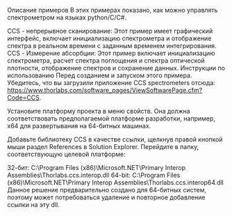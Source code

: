 Описание примеров
В этих примерах показано, как можно управлять спектрометром на языках python/C/C#.

CCS - непрерывное сканирование: Этот пример имеет графический интерфейс, включает инициализацию спектрометра и отображение спектра в реальном времени с заданным временем интегрирования.
CCS - Измерение абсорбции: Этот пример включает инициализацию спектрометра, расчет спектра поглощения и спектра оптической плотности, отображение спектров и сохранение данных.
Инструкции по использованию
Перед созданием и запуском этого примера. Убедитесь, что вы загрузили приложение CCS spectrometers отсюда: https://www.thorlabs.com/software_pages/ViewSoftwarePage.cfm?Code=CCS.

Установите платформу проекта в меню свойств. Она должна соответствовать предполагаемой платформе разработки, например, x64 для развертывания на 64-битных машинах.

Добавьте библиотеку CCS в качестве ссылки, щелкнув правой кнопкой мыши раздел References в Solution Explorer. Перейдите в папку, соответствующую целевой платформе:

32-бит: C:\Program Files (x86)\Microsoft.NET\Primary Interop Assemblies\Thorlabs.ccs.interop.dll
64-bit: C:\Program Files (x86)\Microsoft.NET\Primary Interop Assemblies\Thorlabs.ccs.interop64.dll
Данное решение предварительно создано для 64-битных систем, поэтому может потребоваться удаление и повторное добавление ссылки на эту dll.
